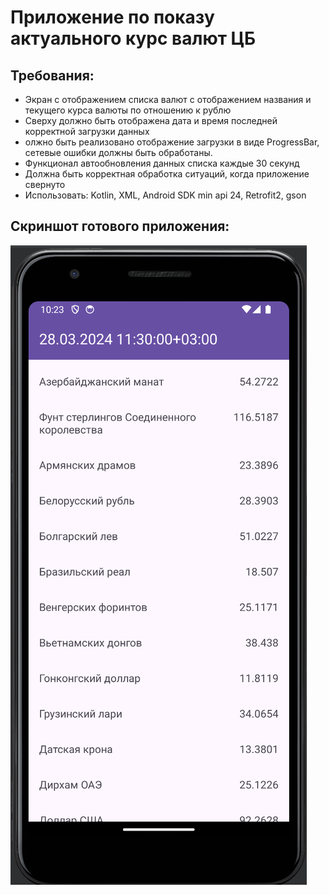 
# Приложение по показу актуального курс валют ЦБ


## Требования:
 - Экран с отображением списка валют с отображением названия и текущего курса валюты по отношению к рублю
 - Сверху должно быть отображена дата и время последней корректной загрузки данных
 - олжно быть реализовано отображение загрузки в виде ProgressBar, сетевые ошибки должны быть обработаны.
 - Функционал автообновления данных списка каждые 30 секунд
 - Должна быть корректная обработка ситуаций, когда приложение свернуто
- Использовать: Kotlin, XML, Android SDK min api 24, Retrofit2, gson

## Скриншот готового приложения:
![myApp](screenshots/MainScreen.png)


